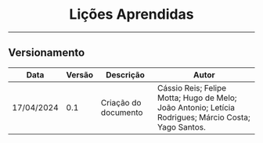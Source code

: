 <center>

# Lições Aprendidas

</center>


---

<div style="margin: 0 auto; width: fit-content;">

## Versionamento

| Data       | Versão | Descrição            | Autor                                                                                                |
|------------|--------|----------------------|------------------------------------------------------------------------------------------------------|
| 17/04/2024 | 0.1    | Criação do documento | Cássio Reis; Felipe Motta; Hugo de Melo; João Antonio; Letícia Rodrigues; Márcio Costa; Yago Santos. |

</div>